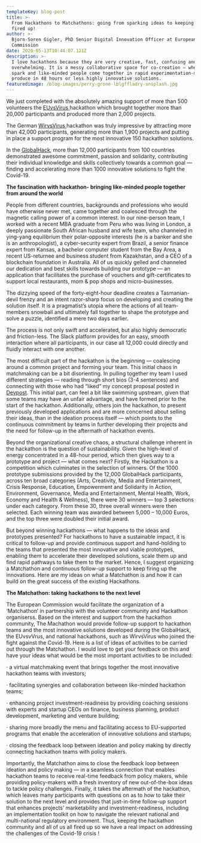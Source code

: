 ```yaml
---
templateKey: blog-post
title: >-
  From Hackathons to Matchathons: going from sparking ideas to keeping them
  fired up!
author: >-
  Bjorn-Soren Gigler, PhD Senior Digital Innovation Officer at European
  Commission
date: 2020-05-13T10:44:07.121Z
description: >-
  I love hackathons because they are very creative, fast, confusing and
  overwhelming. It is a messy collaborative space for co-creation — where ideas
  spark and like-minded people come together in rapid experimentation-mode and
  produce in 48 hours or less highly innovative solutions.
featuredimage: /blog-images/perry-grone-lblgffladry-unsplash.jpg
---
```

We just completed with the absolutely amazing support of more than 500 volunteers the [EUvsVirus ](https://euvsvirus.org/)hackathon which brought together more than 20,000 participants and produced more than 2,000 projects.

The German [WirvsVirus ](https://wirvsvirushackathon.org/?lang=en)hackathon was truly impressive by attracting more than 42,000 participants, generating more than 1,900 projects and putting in place a support program for the most innovative 150 hackathon solutions.

In the [GlobalHack](https://theglobalhack.com/), more than 12,000 participants from 100 countries demonstrated awesome commitment, passion and solidarity, contributing their individual knowledge and skills collectively towards a common goal — finding and accelerating more than 1000 innovative solutions to fight the Covid-19.

**The fascination with hackathon- bringing like-minded people together from around the world**

People from different countries, backgrounds and professions who would have otherwise never met, came together and coalesced through the magnetic calling power of a common interest. In our nine-person team, I worked with a recent MBA graduate from Peru who was living in London, a deeply passionate South African husband and wife team, who channeled in ying-yang equilibrium their polar-opposite interests (he is a banker and she is an anthropologist), a cyber-security expert from Brazil, a senior finance expert from Kansas, a bachelor computer student from the Bay Area, a recent US-returnee and business student from Kazakhstan, and a CEO of a blockchain foundation in Australia. All of us quickly gelled and channeled our dedication and best skills towards building our prototype — an application that facilitates the purchase of vouchers and gift-certificates to support local restaurants, mom & pop shops and micro-businesses.

The dizzying speed of the forty-eight-hour deadline creates a Tasmanian-devil frenzy and an intent razor-sharp focus on developing and creating the solution itself. It is a pragmatist’s utopia where the actions of all team-members snowball and ultimately fall together to shape the prototype and solve a puzzle, identified a mere two days earlier.

The process is not only swift and accelerated, but also highly democratic and friction-less. The Slack platform provides for an easy, smooth interaction where all participants, in our case all 12,000 could directly and fluidly interact with one another.

The most difficult part of the hackathon is the beginning — coalescing around a common project and forming your team. This initial chaos in matchmaking can be a bit disorienting. In pulling together my team I used different strategies — reading through short bios (3-4 sentences) and connecting with those who had “liked” my concept proposal posted in [Devpost](https://theglobalhack.devpost.com/submissions). This initial part, can feel a bit like swimming upstream, given that some teams may have an unfair advantage, and have formed prior to the start of the hackathon. Additionally, others join the hackathon, to present previously developed applications and are more concerned about selling their ideas, than in the ideation process itself — which points to the continuous commitment by teams in further developing their projects and the need for follow-up in the aftermath of hackathon events.

Beyond the organizational creative chaos, a structural challenge inherent in the hackathon is the question of sustainability. Given the high-level of energy concentrated in a 48-hour period, which then gives way to a prototype and project — what comes next? Firstly, the Hackathon is a competition which culminates in the selection of winners. Of the 1000 prototype submissions provided by the 12,000 GlobalHack participants, across ten broad categories (Arts, Creativity, Media and Entertainment, Crisis Response, Education, Empowerment and Solidarity in Action, Environment, Governance, Media and Entertainment, Mental Health, Work, Economy and Health & Wellness), there were 30 winners — top 3 selections under each category. From these 30, three overall winners were then selected. Each winning team was awarded between 5,000 – 10,000 Euros, and the top three were doubled their initial award.

But beyond winning hackathons — what happens to the ideas and prototypes presented? For hackathons to have a sustainable impact, it is critical to follow-up and provide continuous support and hand-holding to the teams that presented the most innovative and viable prototypes, enabling them to accelerate their developed solutions, scale them up and find rapid pathways to take them to the market. Hence, I suggest organizing a Matchathon and continuous follow-up support to keep firing up the innovations. Here are my ideas on what a Matchathon is and how it can build on the great success of the existing Hackathons.

**The Matchathon: taking hackathons to the next level**

The European Commission would facilitate the organization of a ‘Matchathon’ in partnership with the volunteer community and Hackathon organiserss. Based on the interest and support from the hackathon community, The Machathon would provide follow-up support to hackathon teams and the most innovative solutions developed during the GlobalHack, the EUvsvVrus, and national hackathons, such as WirvsVirus who joined the fight against the Covid-19. Here is a list of ideas of activities to be carried out through the Matchathon. I would love to get your feedback on this and have your ideas what would be the most important activities to be included:

· a virtual matchmaking event that brings together the most innovative hackathon teams with investors;

· facilitating synergies and collaboration between like-minded hackathon teams;

· enhancing project investment-readiness by providing coaching sessions with experts and startup CEOs on finance, business planning, product development, marketing and venture building;

· sharing more broadly the menu and facilitating access to EU-supported programs that enable the acceleration of innovative solutions and startups;

· closing the feedback loop between ideation and policy making by directly connecting hackathon teams with policy makers.

Importantly, the Matchathon aims to close the feedback loop between ideation and policy making — in a seamless connection that enables hackathon teams to receive real-time feedback from policy makers, while providing policy-makers with a fresh inventory of new out-of-the-box ideas to tackle policy challenges. Finally, it takes the aftermath of the hackathon, which leaves many participants with questions on as to how to take their solution to the next level and provides that just-in-time follow-up support that enhances projects’ marketability and investment-readiness, including an implementation toolkit on how to navigate the relevant national and multi-national regulatory environment. Thus, keeping the hackathon community and all of us all fired up so we have a real impact on addressing the challenges of the Covid-19 crisis !